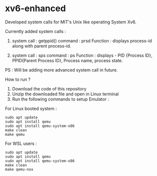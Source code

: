 # xv6-enhanced
Developed system calls for MIT's Unix like operating System Xv6.

Currently added system calls : 
1. system call : getppid()
   command     : prsd
   Function    : displays process-id along with parent process-id.
   
2. system call : sps
   command     : ps 
   Function    : displays - PID {Process ID}, PPID{Parent Process ID}, Process name, process state.

PS : Will be adding more advanced system call in future.
 
How to run ? 

1. Download the code of this repository
2. Unzip the downloaded file and open in Linux terminal
3. Run the following commands to setup Emulator :

For Linux booted system :
```
sudo apt update
sudo apt install qemu
sudo apt install qemu-system-x86
make clean
make qemu
```
For WSL users :  
```
sudo apt update
sudo apt install qemu
sudo apt install qemu-system-x86
make clean
make qemu-nox 
```

